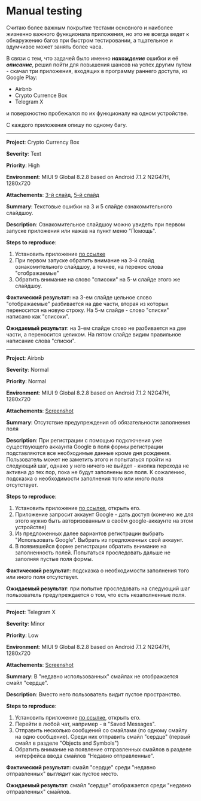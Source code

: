 Manual testing
===================
Считаю более важным покрытие тестами основного и наиболее жизненно важного функционала приложения, но это не всегда ведет к обнаружению багов при быстром тестировании, а тщательное и вдумчивое может занять более часа.

В связи с тем, что задачей было именно ***нахождение*** ошибки и её ***описание***, решил пойти для повышения шансов на успех другим путем - скачал три приложения, входящих в программу раннего доступа, из Google Play:

* Airbnb
* Crypto Currence Box
* Telegram X

и поверхностно пробежался по их функционалу на одном устройстве.

С каждого приложения опишу по одному багу.
****

**Project**: Crypto Currency Box

**Severity**: Text

**Priority**: High

**Environment**: MIUI 9 Global 8.2.8 based on Android 7.1.2 N2G47H, 1280x720

**Attachements**: [3-й слайд](http://joxi.ru/823EaXWs67WGRr.jpg), [5-й слайд](http://joxi.ru/L214KO5U614q7m.jpg)

**Summary**: Текстовые ошибки на 3 и 5 слайде ознакомительного слайдшоу.

**Description**: Ознакомительное слайдшоу можно увидеть при первом запуске приложения или нажав на пункт меню "Помощь".

**Steps to reproduce**: 

1. Установить приложение [по ссылке](https://play.google.com/store/apps/details?id=com.alexandr.tyapko.cryptocurrencybox)
2. При первом запуске обратить внимание на 3-й слайд ознакомительного слайдшоу, а точнее, на перенос слова "отображаемые"
3. Обратить внимание на слово "списоки" на 5-м слайде этого же слайдшоу.

**Фактический результат:**  на 3-ем слайде цельное слово "отображаемые" разбивается на две части, вторая из которых переносится на новую строку. На 5-м слайде - слово "списки" написано как "списоки".

**Ожидаемый результат**: на 3-ем слайде слово не разбивается на две части, а переносится целиком. На пятом слайде видим правильное написание слова "списки".
*******

**Project**: Airbnb

**Severity**: Normal

**Priority**: Normal

**Environment**: MIUI 9 Global 8.2.8 based on Android 7.1.2 N2G47H, 1280x720

**Attachements**: [Screenshot](http://joxi.ru/p27vnyZC0qBbkm.jpg)

**Summary**: Отсутствие предупреждения об обязательности заполнения поля

**Description**: При регистрации с помощью подключения уже существующего аккаунта Google в поля формы регистрации подставляются все необходимые данные кроме дня рождения. Пользователь может не заметить этого и попытаться пройти на следующий шаг, однако у него ничего не выйдет - кнопка перехода не активна до тех пор, пока не будут заполнены все поля. К сожалению, подсказка о необходимости заполнения того или иного поля отсутствует.

**Steps to reproduce**: 

1. Установить приложение [по ссылке](https://play.google.com/store/apps/details?id=com.airbnb.android), открыть его.
2. Приложение запросит аккаунт Google - дать доступ (конечно же для этого нужно быть авторизованным в своём google-аккаунте на этом устройстве)
3. Из предложенных далее вариантов регистрации выбрать "Использовать Google". Выбрать из предложенных свой аккаунт.
4. В появившейся форме регистрации обратить внимание на заполненность полей. Попытаться проследовать дальше не заполняя пустые поля формы.

**Фактический результат:** подсказка о необходимости заполнения того или иного поля отсутствует.

**Ожидаемый результат**: при попытке проследовать на следующий шаг пользователь предупреждается о том, что есть незаполненные поля.

****

**Project**: Telegram X

**Severity**: Minor

**Priority**: Low

**Environment**: MIUI 9 Global 8.2.8 based on Android 7.1.2 N2G47H, 1280x720

**Attachements**: [Screenshot](http://joxi.ru/RmzN0MBcWgy9Vm.jpg)

**Summary**: В "недавно использованных" смайлах не отображается смайл "сердце".

**Description**: Вместо него пользователь видит пустое пространство.

**Steps to reproduce**: 

1. Установить приложение [по ссылке](https://play.google.com/store/apps/details?id=org.thunderdog.challegram), открыть его.
2. Перейти в любой чат, например - в "Saved Messages".
3. Отправить несколько сообщений со смайлами (по одному смайлу на одно сообщение). Среди них отправить смайл "сердце" (первый смайл в разделе "Objects and Symbols")
4. Обратить внимание на появление отправленных смайлов в разделе интерфейса ввода смайлов "Недавно отправленные".

**Фактический результат:** смайл "сердце" среди "недавно отправленных" выглядит как пустое место. 

**Ожидаемый результат**: смайл "сердце" отображается среди "недавно отправленных" смайлов.
